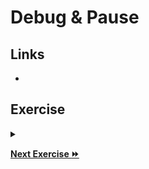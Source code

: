 # Debug & Pause

## Links

- 

## Exercise

<details>
  <summary><b></b></summary>
</details>


**[Next Exercise :fast_forward:](./6-cicd.md)**